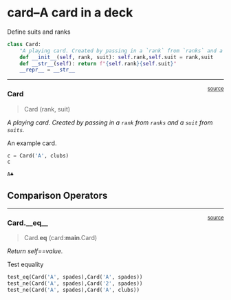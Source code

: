 # card–A card in a deck


<!-- WARNING: THIS FILE WAS AUTOGENERATED! DO NOT EDIT! -->

Define suits and ranks

``` python
class Card:
    "A playing card. Created by passing in a `rank` from `ranks` and a `suit` from `suits`."
    def __init__(self, rank, suit): self.rank,self.suit = rank,suit
    def __str__(self): return f"{self.rank}{self.suit}"
    __repr__ = __str__
```

------------------------------------------------------------------------

<a
href="https://github.com/gpellis/nbdev-cards/blob/main/nbdev_cards/core.py#L9"
target="_blank" style="float:right; font-size:smaller">source</a>

### Card

>  Card (rank, suit)

*A playing card. Created by passing in a `rank` from `ranks` and a
`suit` from `suits`.*

An example card.

``` python
c = Card('A', clubs)
c
```

    A♣

## Comparison Operators

------------------------------------------------------------------------

<a
href="https://github.com/gpellis/nbdev-cards/blob/main/nbdev_cards/card.py#L29"
target="_blank" style="float:right; font-size:smaller">source</a>

### Card.\_\_eq\_\_

>  Card.__eq__ (card:__main__.Card)

*Return self==value.*

Test equality

``` python
test_eq(Card('A', spades),Card('A', spades))
test_ne(Card('A', spades),Card('2', spades))
test_ne(Card('A', spades),Card('A', clubs))
```
